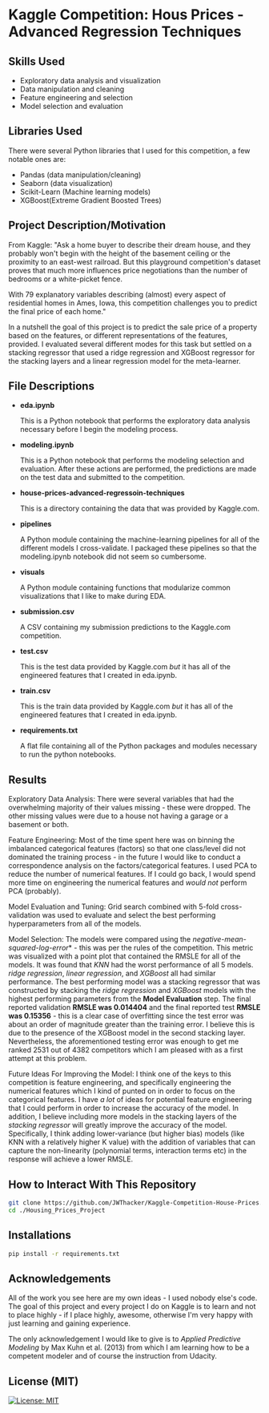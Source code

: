 # Kaggle Competition: Hous Prices - Advanced Regression Techniques

## Skills Used
  * Exploratory data analysis and visualization
  * Data manipulation and cleaning
  * Feature engineering and selection
  * Model selection and evaluation

## Libraries Used
There were several Python libraries that I used for this competition, a few notable ones are:
  * Pandas (data manipulation/cleaning)
  * Seaborn (data visualization)
  * Scikit-Learn (Machine learning models)
  * XGBoost(Extreme Gradient Boosted Trees)

## Project Description/Motivation
From Kaggle:
"Ask a home buyer to describe their dream house, and they probably won't begin with the height of the basement ceiling or the proximity to an east-west railroad. But this playground competition's dataset proves that much more influences price negotiations than the number of bedrooms or a white-picket fence.

With 79 explanatory variables describing (almost) every aspect of residential homes in Ames, Iowa, this competition challenges you to predict the final price of each home."

In a nutshell the goal of this project is to predict the sale price of a property based on the features, or different representations of the features, provided. I evaluated several different modes for this task but settled on a stacking regressor that used a ridge regression and XGBoost regressor for the stacking layers and a linear regression model for the meta-learner.

## File Descriptions
  * **eda.ipynb**

    This is a Python notebook that performs the exploratory data analysis necessary before I begin the modeling process.

  * **modeling.ipynb**

    This is a Python notebook that performs the modeling selection and evaluation. After these actions are performed, the predictions are made on the test data and submitted to the competition.

  * **house-prices-advanced-regressoin-techniques**

    This is a directory containing the data that was provided by Kaggle.com.

  * **pipelines**

    A Python module containing the machine-learning pipelines for all of the different models I cross-validate. I packaged these pipelines so that the modeling.ipynb notebook did not seem so cumbersome.

  * **visuals**

    A Python module containing functions that modularize common visualizations that I like to make during EDA.

  * **submission.csv**

    A CSV containing my submission predictions to the Kaggle.com competition.

  * **test.csv**

    This is the test data provided by Kaggle.com *but* it has all of the engineered features that I created in eda.ipynb.

  * **train.csv**

    This is the train data provided by Kaggle.com *but* it has all of the engineered features that I created in eda.ipynb.

  * **requirements.txt**

    A flat file containing all of the Python packages and modules necessary to run the python notebooks.

## Results

  Exploratory Data Analysis: There were several variables that had the overwhelming majority of their values missing - these were dropped. The other missing values were due to a house not having a garage or a basement or both.

  Feature Engineering: Most of the time spent here was on binning the imbalanced categorical features (factors) so that one class/level did not dominated the training process - in the future I would like to conduct a correspondence analysis on the factors/categorical features. I used PCA to reduce the number of numerical features. If I could go back, I would spend more time on engineering the numerical features and *would not* perform PCA (probably).

  Model Evaluation and Tuning: Grid search combined with 5-fold cross-validation was used to evaluate and select the best performing hyperparameters from all of the models.

  Model Selection: The models were compared using the *negative-mean-squared-log-error** - this was per the rules of the competition. This metric was visualized with a point plot that contained the RMSLE for all of the models. It was found that *KNN* had the worst performance of all 5 models. *ridge regression*, *linear regression*, and *XGBoost* all had similar performance. The best performing model was a stacking regressor that was constructed by stacking the *ridge regression* and  *XGBoost* models with the highest performing parameters from the **Model Evaluation** step. The final reported validation **RMSLE was 0.014404** and the final reported test **RMSLE was 0.15356** - this is a clear case of overfitting since the test error was about an order of magnitude greater than the training error. I believe this is due to the presence of the XGBoost model in the second stacking layer. Nevertheless, the aforementioned testing error was enough to get me ranked 2531 out of 4382 competitors which I am pleased with as a first attempt at this problem.

  Future Ideas For Improving the Model: I think one of the keys to this competition is feature engineering, and specifically engineering the numerical features which I kind of punted on in order to focus on the categorical features. I have *a lot* of ideas for potential feature engineering that I could perform in order to increase the accuracy of the model. In addition, I believe including more models in the stacking layers of the *stacking regressor* will greatly improve the accuracy of the model. Specifically, I think adding lower-variance (but higher bias) models (like KNN with a relatively higher K value) with the addition of variables that can capture the non-linearity (polynomial terms, interaction terms etc) in the response will achieve a lower RMSLE.

## How to Interact With This Repository
```bash
git clone https://github.com/JWThacker/Kaggle-Competition-House-Prices.git
cd ./Housing_Prices_Project
```
## Installations
```bash
pip install -r requirements.txt
```
## Acknowledgements
All of the work you see here are my own ideas - I used nobody else's code. The goal of this project and every project I do on Kaggle is to learn and not to place highly - if I place highly, awesome, otherwise I'm very happy with just learning and gaining experience.

The only acknowledgement I would like to give is to *Applied Predictive Modeling* by Max Kuhn et al. (2013) from which I am learning how to be a competent modeler and of course the instruction from Udacity.

## License (MIT)
[![License: MIT](https://img.shields.io/badge/License-MIT-yellow.svg)](https://opensource.org/licenses/MIT)
